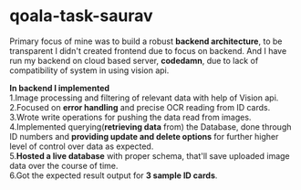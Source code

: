 # qoala-task-saurav
Primary focus of mine was to build a robust **backend architecture**, to be transparent I didn't created frontend due to focus on backend. And I have run my backend on cloud based server, **codedamn**, due to lack of compatibility of system in using vision api.<br>

**In backend I implemented** <br>
1.Image processing and filtering of relevant data with help of Vision api.<br>
2.Focused on **error handling** and precise OCR reading from ID cards.<br>
3.Wrote write operations for pushing the data read from images.<br>
4.Implemented querying(**retrieving data** from) the Database, done through ID numbers and **providing update and delete options** for further higher level of control over data as expected.<br>
5.**Hosted a live database** with proper schema, that'll save uploaded image data over the course of time.<br>
6.Got the expected result output for **3 sample ID cards**.
